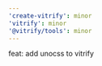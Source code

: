 ```yaml
---
'create-vitrify': minor
'vitrify': minor
'@vitrify/tools': minor
---
```


feat: add unocss to vitrify
